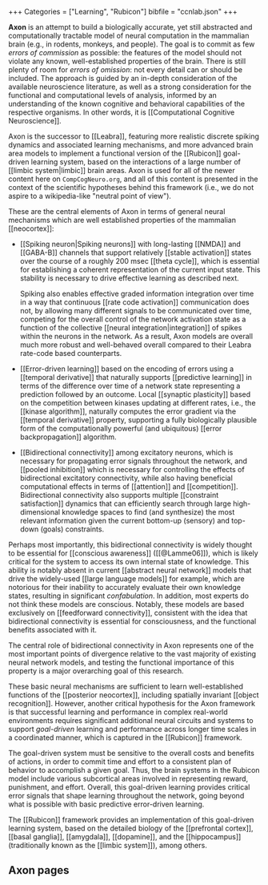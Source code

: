 +++
Categories = ["Learning", "Rubicon"]
bibfile = "ccnlab.json"
+++

**Axon** is an attempt to build a biologically accurate, yet still abstracted and computationally tractable model of neural computation in the mammalian brain (e.g., in rodents, monkeys, and people). The goal is to commit as few _errors of commission_ as possible: the features of the model should not violate any known, well-established properties of the brain. There is still plenty of room for _errors of omission_: not every detail can or should be included. The approach is guided by an in-depth consideration of the available neuroscience literature, as well as a strong consideration for the functional and computational levels of analysis, informed by an understanding of the known cognitive and behavioral capabilities of the respective organisms. In other words, it is [[Computational Cognitive Neuroscience]].

Axon is the successor to [[Leabra]], featuring more realistic discrete spiking dynamics and associated learning mechanisms, and more advanced brain area models to implement a functional version of the [[Rubicon]] goal-driven learning system, based on the interactions of a large number of [[limbic system|limbic]] brain areas. Axon is used for all of the newer content here on `CompCogNeuro.org`, and all of this content is presented in the context of the scientific hypotheses behind this framework (i.e., we do not aspire to a wikipedia-like "neutral point of view").

These are the central elements of Axon in terms of general neural mechanisms which are well established properties of the mammalian [[neocortex]]:

* [[Spiking neuron|Spiking neurons]] with long-lasting [[NMDA]] and [[GABA-B]] channels that support relatively [[stable activation]] states over the course of a roughly 200 msec [[theta cycle]], which is essential for establishing a coherent representation of the current input state. This stability is necessary to drive effective learning as described next. 

	Spiking also enables effective graded information integration over time in a way that continuous [[rate code activation]] communication does not, by allowing many different signals to be communicated over time, competing for the overall control of the network activation state as a function of the collective [[neural integration|integration]] of spikes within the neurons in the network. As a result, Axon models are overall much more robust and well-behaved overall compared to their Leabra rate-code based counterparts.

* [[Error-driven learning]] based on the encoding of errors using a [[temporal derivative]] that naturally supports [[predictive learning]] in terms of the difference over time of a network state representing a prediction followed by an outcome. Local [[synaptic plasticity]] based on the competition between kinases updating at different rates, i.e., the [[kinase algorithm]], naturally computes the error gradient via the [[temporal derivative]] property, supporting a fully biologically plausible form of the computationally powerful (and ubiquitous) [[error backpropagation]] algorithm.

* [[Bidirectional connectivity]] among excitatory neurons, which is necessary for propagating error signals throughout the network, and [[pooled inhibition]] which is necessary for controlling the effects of bidirectional excitatory connectivity, while also having beneficial computational effects in terms of [[attention]] and [[competition]]. Bidirectional connectivity also supports multiple [[constraint satisfaction]] dynamics that can efficiently search through large high-dimensional knowledge spaces to find (and synthesize) the most relevant information given the current bottom-up (sensory) and top-down (goals) constraints.

Perhaps most importantly, this bidirectional connectivity is widely thought to be essential for [[conscious awareness]] ([[@Lamme06]]), which is likely critical for the system to access its own internal state of knowledge. This ability is notably absent in current [[abstract neural network]] models that drive the widely-used [[large language models]] for example, which are notorious for their inability to accurately evaluate their own knowledge states, resulting in significant _confabulation_. In addition, most experts do not think these models are conscious. Notably, these models are based exclusively on [[feedforward connectivity]], consistent with the idea that bidirectional connectivity is essential for consciousness, and the functional benefits associated with it.

The central role of bidirectional connectivity in Axon represents one of the most important points of divergence relative to the vast majority of existing neural network models, and testing the functional importance of this property is a major overarching goal of this research.

These basic neural mechanisms are sufficient to learn well-established functions of the [[posterior neocortex]], including spatially invariant [[object recognition]]. However, another critical hypothesis for the Axon framework is that successful learning and performance in complex real-world environments requires significant additional neural circuits and systems to support _goal-driven_ learning and performance across longer time scales in a coordinated manner, which is captured in the [[Rubicon]] framework.

The goal-driven system must be sensitive to the overall costs and benefits of actions, in order to commit time and effort to a consistent plan of behavior to accomplish a given goal. Thus, the brain systems in the Rubicon model include various subcortical areas involved in representing reward, punishment, and effort. Overall, this goal-driven learning provides critical error signals that shape learning throughout the network, going beyond what is possible with basic predictive error-driven learning.

The [[Rubicon]] framework provides an implementation of this goal-driven learning system, based on the detailed biology of the [[prefrontal cortex]], [[basal ganglia]], [[amygdala]], [[dopamine]], and the [[hippocampus]] (traditionally known as the [[limbic system]]), among others.

## Axon pages

